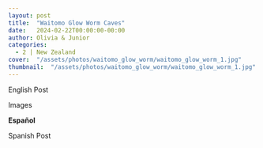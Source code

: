 ```yaml
---
layout: post
title:  "Waitomo Glow Worm Caves"
date:   2024-02-22T00:00:00-00:00
author: Olivia & Junior
categories:
  - 2 | New Zealand
cover:  "/assets/photos/waitomo_glow_worm/waitomo_glow_worm_1.jpg"
thumbnail:  "/assets/photos/waitomo_glow_worm/waitomo_glow_worm_1.jpg"
---
```


English Post

Images

__Español__

Spanish Post
